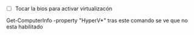 
- [ ] Tocar la bios para activar virtualizacón


Get-ComputerInfo -property "HyperV*"
tras este comando se ve que no esta habilitado

